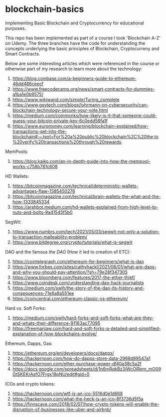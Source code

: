 # blockchain-basics
Implementing Basic Blockchain and Cryptocurrency for educational purposes.

This repo has been implemented as part of a course I took 'Blockchain A-Z' on Udemy. The three branches have the code for understanding the concepts underlying the basic principles of Blockchain, Cryptocurreny and Smart Contracts.

Below are some interesting articles which were referenced in the course or otherwise part of my research to learn more about the technology:

  1) https://blog.coinbase.com/a-beginners-guide-to-ethereum-46dd486ceecf
  2) https://www.freecodecamp.org/news/smart-contracts-for-dummies-a1ba1e0b9575/
  3) https://www.wikiwand.com/simple/Turing_complete
  4) https://www.govtech.com/blogs/lohrmann-on-cybersecurity/can-blockchain-technology-secure-your-vote.html
  5) https://medium.com/coinmonks/how-likely-is-it-that-someone-could-guess-your-bitcoin-private-key-6c0edd56fa1f
  6) https://www.euromoney.com/learning/blockchain-explained/how-transactions-get-into-the-blockchain#:~:text=For%20a%20public%20blockchain%2C%20the,to%20verify%20transactions%20through%20rewards.

MemPools:
  1) https://blog.kaiko.com/an-in-depth-guide-into-how-the-mempool-works-c758b781c608


HD Wallets:
  1) https://bitcoinmagazine.com/technical/deterministic-wallets-advantages-flaw-1385450276
  2) https://bitcoinmagazine.com/technical/brain-wallets-the-what-and-the-how-1333845334
  3) https://arshbot.medium.com/hd-wallets-explained-from-high-level-to-nuts-and-bolts-9a41545f5b0


SegWit:
  1) https://www.numbrs.com/tech/2021/05/03/segwit-not-only-a-solution-to-transaction-malleability-problem/
  2) https://www.bitdegree.org/crypto/tutorials/what-is-segwit


DAO and the famous _the DAO_ (How it led to creation of ETC):
  1) https://cointelegraph.com/ethereum-for-beginners/what-is-dao
  2) https://www.forbes.com/sites/cathyhackl/2021/06/01/what-are-daos-and-why-you-should-pay-attention/?sh=79e28f347305
  3) https://www.bloomberg.com/features/2017-the-ether-thief/
  4) https://www.coindesk.com/understanding-dao-hack-journalists
  5) https://medium.com/swlh/the-story-of-the-dao-its-history-and-consequences-71e6a8a551ee
  6) https://coincentral.com/ethereum-classic-vs-ethereum/


Hard vs. Soft Forks:
  1) https://medium.com/swlh/hard-forks-and-soft-forks-what-are-they-and-whats-their-difference-91163ac77095
  2) https://freemanlaw.com/hard-and-soft-forks-a-detailed-and-simplified-explanation-of-how-blockchains-evolve/


Ethereum, Dapps, Gas:
  1) https://ethereum.org/en/developers/docs/dapps/
  2) https://hackernoon.com/how-do-dapps-store-data-2968d99547a1
  3) https://hackernoon.com/ether-purchase-power-df40a38c5a2f
  4) https://docs.google.com/spreadsheets/d/1n6mRqkBz3iWcOlRem_mO09GtSKEKrAsfO7Frgx18pNU/edit#gid=0
  
  
ICOs and crypto tokens:
  1) https://hackernoon.com/wtf-is-an-ico-5516d0e1d668
  2) https://hackernoon.com/what-the-heck-is-an-ico-6f3736d5f5a
  3) https://finnscave.com/2018/02/07/how-crypto-tokens-will-enable-the-disruption-of-businesses-like-uber-and-airbnb/
